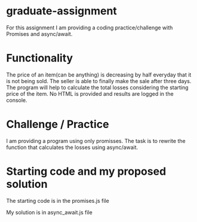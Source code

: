 # graduate-assignment
For this assignment I am providing a coding practice/challenge with Promises and async/await.


# Functionality
The price of an item(can be anything) is decreasing by half everyday that it is not being sold. 
The seller is able to finally make the sale after three days. The program will help to calculate 
the total losses considering the starting price of the item. No HTML is provided and results are 
logged in the console.


# Challenge / Practice
I am providing a program using only promisses. The task is to rewrite the function that calculates the losses using async/await.

# Starting code and my proposed solution
The starting code is in the promises.js file

My solution is in async_await.js file

